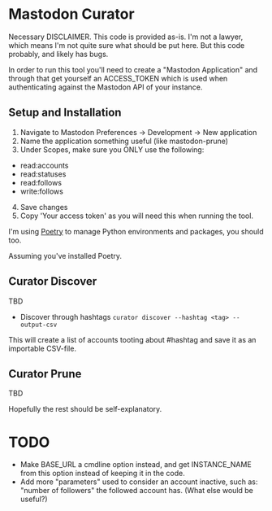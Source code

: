 # Mastodon Curator

Necessary DISCLAIMER. This code is provided as-is. I'm not a lawyer, which means I'm not quite sure what should be put here. But this code probably, and likely has bugs.

In order to run this tool you'll need to create a "Mastodon Application" and through that get yourself an ACCESS_TOKEN which is used when authenticating against the Mastodon API of your instance.

## Setup and Installation

1. Navigate to Mastodon Preferences -> Development -> New application
2. Name the application something useful (like mastodon-prune)
3. Under Scopes, make sure you ONLY use the following:
- read:accounts
- read:statuses
- read:follows
- write:follows
4. Save changes
5. Copy 'Your access token' as you will need this when running the tool.

I'm using [Poetry](https://python-poetry.org/) to manage Python environments and packages, you should too.

Assuming you've installed Poetry.

## Curator Discover
TBD

- Discover through hashtags
`curator discover --hashtag <tag> --output-csv`

This will create a list of accounts tooting about #hashtag and save it as an importable CSV-file.

## Curator Prune
TBD

Hopefully the rest should be self-explanatory.

# TODO
- Make BASE_URL a cmdline option instead, and get INSTANCE_NAME from this option instead of keeping it in the code. 
- Add more "parameters" used to consider an account inactive, such as: "number of followers" the followed account has. (What else would be useful?)
